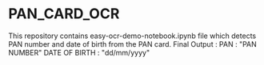 # PAN_CARD_OCR

This repository contains easy-ocr-demo-notebook.ipynb file which detects PAN number and date of birth from the PAN card.
Final Output :
PAN : "PAN NUMBER"
DATE OF BIRTH : "dd/mm/yyyy"
